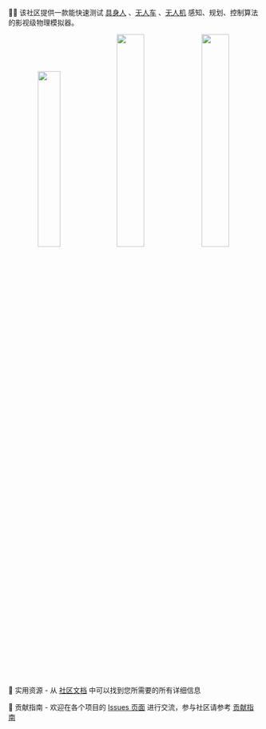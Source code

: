 

🙋‍♀️ 该社区提供一款能快速测试 [具身人](https://openhutb.github.io/doc/#_5) 、[无人车](https://openhutb.github.io/doc/#_4) 、[无人机](https://openhutb.github.io/air_doc/) 感知、规划、控制算法的影视级物理模拟器。

<p width="100%" display="flex" align="center">
<a href="https://openhutb.github.io/doc/tuto_G_pedestrian_navigation/#conclusion"><img src="https://github.com/OpenHUTB/doc/blob/master/docs/img/pedestrian/cycle.gif?raw=true" width="30%" margin-right="10%"/></a>  <a href="https://openhutb.github.io/doc/tuto_G_chrono/"><img src="https://github.com/OpenHUTB/doc/blob/master/docs/img/chrono/vechile_turnover.gif?raw=true" width="33%"/></a> <a href="https://openhutb.github.io/air_doc/"><img src="https://github.com/OpenHUTB/air_doc/blob/master/docs/images/dev/HUTB_simulation.gif?raw=true" width="33%"/></a>
</p>

🍿 实用资源 - 从 [社区文档](https://openhutb.github.io/doc/) 中可以找到您所需要的所有详细信息

🌈 贡献指南 - 欢迎在各个项目的 [Issues 页面](https://github.com/OpenHUTB/hutb/issues) 进行交流，参与社区请参考 [贡献指南](https://github.com/OpenHUTB/.github/blob/master/CONTRIBUTING.md) 







<!--

**Here are some ideas to get you started:**

🙋‍♀️ A short introduction - what is your organization all about?
🌈 Contribution guidelines - how can the community get involved?
👩‍💻 Useful resources - where can the community find your docs? Is there anything else the community should know?
🍿 Fun facts - what does your team eat for breakfast?
🧙 Remember, you can do mighty things with the power of [Markdown](https://docs.github.com/github/writing-on-github/getting-started-with-writing-and-formatting-on-github/basic-writing-and-formatting-syntax)
-->
